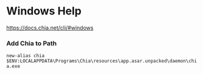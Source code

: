 # Windows Help  
https://docs.chia.net/cli/#windows  
### Add Chia to Path  
```new-alias chia $ENV:LOCALAPPDATA\Programs\Chia\resources\app.asar.unpacked\daemon\chia.exe```  
